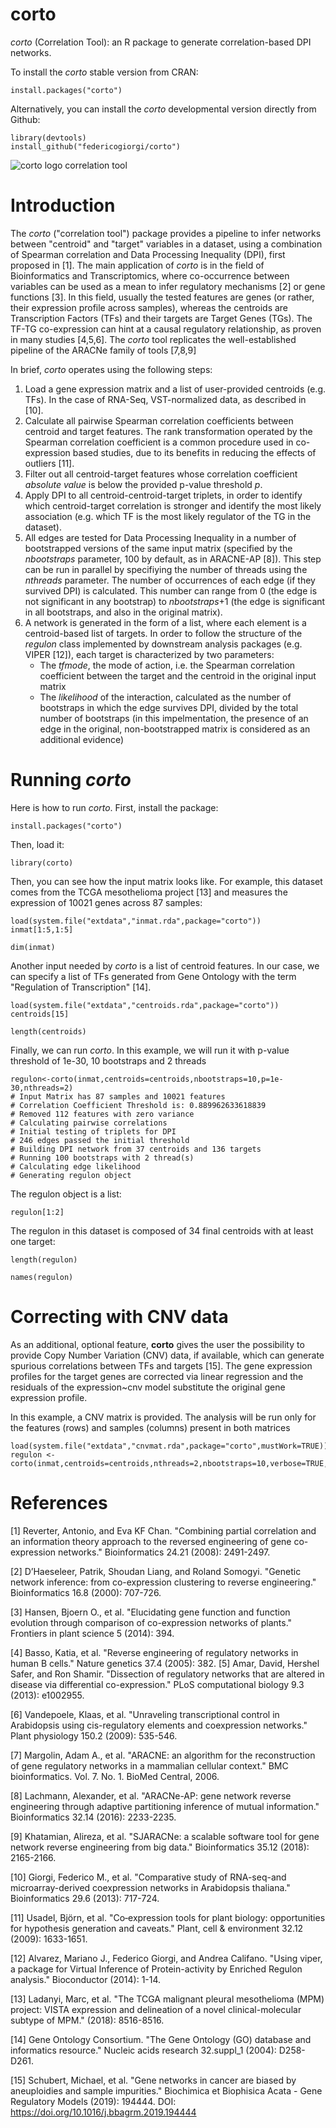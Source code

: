 # corto
_corto_ (Correlation Tool): an R package to generate correlation-based DPI networks.

To install the _corto_ stable version from CRAN:
```{r install, eval=FALSE}
install.packages("corto")
```

Alternatively, you can install the _corto_ developmental version directly from Github:
```{r}
library(devtools)
install_github("federicogiorgi/corto")
```

![corto logo correlation tool](https://giorgilaborg.files.wordpress.com/2019/10/cortoicon.png)


# Introduction
The _corto_ ("correlation tool") package provides a pipeline to infer networks between "centroid" and "target" variables in a dataset, using a combination of Spearman correlation and Data Processing Inequality (DPI), first proposed in [1]. The main application of _corto_ is in the field of Bioinformatics and Transcriptomics, where co-occurrence between variables can be used as a mean to infer regulatory mechanisms [2] or gene functions [3]. In this field, usually the tested features are genes (or rather, their expression profile across samples), whereas the centroids are Transcription Factors (TFs) and their targets are Target Genes (TGs). The TF-TG co-expression can hint at a causal regulatory relationship, as proven in many studies [4,5,6]. The _corto_ tool replicates the well-established pipeline of the ARACNe family of tools [7,8,9]

In brief, _corto_ operates using the following steps:

1. Load a gene expression matrix and a list of user-provided centroids (e.g. TFs). In the case of RNA-Seq, VST-normalized data, as described in [10].
2. Calculate all pairwise Spearman correlation coefficients between centroid and target features. The rank transformation operated by the Spearman correlation coefficient is a common procedure used in co-expression based studies, due to its benefits in reducing the effects of outliers [11].
3. Filter out all centroid-target features whose correlation coefficient _absolute value_ is below the provided p-value threshold _p_.
4. Apply DPI to all centroid-centroid-target triplets, in order to identify which centroid-target correlation is stronger and identify the most likely association (e.g. which TF is the most likely regulator of the TG in the dataset).
5. All edges are tested for Data Processing Inequality in a number of bootstrapped versions of the same input matrix (specified by the _nbootstraps_ parameter, 100 by default, as in ARACNE-AP [8]). This step can be run in parallel by specifiying the number of threads using the _nthreads_ parameter. The number of occurrences of each edge (if they survived DPI) is calculated. This number can range from 0 (the edge is not significant in any bootstrap) to _nbootstraps_+1 (the edge is significant in all bootstraps, and also in the original matrix).
6. A network is generated in the form of a list, where each element is a centroid-based list of targets. In order to follow the structure of the _regulon_ class implemented by downstream analysis packages (e.g. VIPER [12]), each target is characterized by two parameters:
    + The _tfmode_, the mode of action, i.e. the Spearman correlation coefficient between the target and the centroid in the original input matrix
    + The _likelihood_ of the interaction, calculated as the number of bootstraps in which the edge survives DPI, divided by the total number of bootstraps (in this impelmentation, the presence of an edge in the original, non-bootstrapped matrix is considered as an additional evidence)


# Running _corto_
Here is how to run _corto_. First, install the package:
```{r install, eval=FALSE}
install.packages("corto")
```

Then, load it:
```{r load}
library(corto)
```

Then, you can see how the input matrix looks like. For example, this dataset comes from the TCGA mesothelioma project [13] and measures the expression of 10021 genes across 87 samples:
```{r load1}
load(system.file("extdata","inmat.rda",package="corto"))
inmat[1:5,1:5]
```
```{r load2}
dim(inmat)
```
Another input needed by _corto_ is a list of centroid features. In our case, we can specify a list of TFs generated from Gene Ontology with the term "Regulation of Transcription" [14].

```{r load3}
load(system.file("extdata","centroids.rda",package="corto"))
centroids[15]
```
```{r load4}
length(centroids)
```

Finally, we can run _corto_. In this example, we will run it with p-value threshold of 1e-30, 10 bootstraps and 2 threads
```{r runcorto,message=FALSE,results="hide"}
regulon<-corto(inmat,centroids=centroids,nbootstraps=10,p=1e-30,nthreads=2)
# Input Matrix has 87 samples and 10021 features
# Correlation Coefficient Threshold is: 0.889962633618839
# Removed 112 features with zero variance
# Calculating pairwise correlations
# Initial testing of triplets for DPI
# 246 edges passed the initial threshold
# Building DPI network from 37 centroids and 136 targets
# Running 100 bootstraps with 2 thread(s)
# Calculating edge likelihood
# Generating regulon object
```

The regulon object is a list:
```{r prinregulon}
regulon[1:2]
```

The regulon in this dataset is composed of 34 final centroids with at least one target:
```{r prinregulon2}
length(regulon)
```
```{r prinregulon3}
names(regulon)
```

# Correcting with CNV data
As an additional, optional feature, __corto__ gives the user the possibility to provide Copy Number Variation (CNV) data, if available, which can generate spurious correlations between TFs and targets [15]. The gene expression profiles for the target genes are corrected via linear regression and the residuals of the expression~cnv model substitute the original gene expression profile.

In this example, a CNV matrix is provided. The analysis will be run only for the features (rows) and samples (columns) present in both matrices
```{r runcnv}
load(system.file("extdata","cnvmat.rda",package="corto",mustWork=TRUE))
regulon <- corto(inmat,centroids=centroids,nthreads=2,nbootstraps=10,verbose=TRUE,cnvmat=cnvmat,p=0.01)
```

# References
[1] Reverter, Antonio, and Eva KF Chan. "Combining partial correlation and an information theory approach to the reversed engineering of gene co-expression networks." Bioinformatics 24.21 (2008): 2491-2497.

[2] D’Haeseleer, Patrik, Shoudan Liang, and Roland Somogyi. "Genetic network inference: from co-expression clustering to reverse engineering." Bioinformatics 16.8 (2000): 707-726.

[3] Hansen, Bjoern O., et al. "Elucidating gene function and function evolution through comparison of co-expression networks of plants." Frontiers in plant science 5 (2014): 394.

[4] Basso, Katia, et al. "Reverse engineering of regulatory networks in human B cells." Nature genetics 37.4 (2005): 382.
[5] Amar, David, Hershel Safer, and Ron Shamir. "Dissection of regulatory networks that are altered in disease via differential co-expression." PLoS computational biology 9.3 (2013): e1002955.

[6] Vandepoele, Klaas, et al. "Unraveling transcriptional control in Arabidopsis using cis-regulatory elements and coexpression networks." Plant physiology 150.2 (2009): 535-546.

[7] Margolin, Adam A., et al. "ARACNE: an algorithm for the reconstruction of gene regulatory networks in a mammalian cellular context." BMC bioinformatics. Vol. 7. No. 1. BioMed Central, 2006.

[8] Lachmann, Alexander, et al. "ARACNe-AP: gene network reverse engineering through adaptive partitioning inference of mutual information." Bioinformatics 32.14 (2016): 2233-2235.

[9] Khatamian, Alireza, et al. "SJARACNe: a scalable software tool for gene network reverse engineering from big data." Bioinformatics 35.12 (2018): 2165-2166.

[10] Giorgi, Federico M., et al. "Comparative study of RNA-seq-and microarray-derived coexpression networks in Arabidopsis thaliana." Bioinformatics 29.6 (2013): 717-724.

[11] Usadel, Björn, et al. "Co‐expression tools for plant biology: opportunities for hypothesis generation and caveats." Plant, cell & environment 32.12 (2009): 1633-1651.

[12] Alvarez, Mariano J., Federico Giorgi, and Andrea Califano. "Using viper, a package for Virtual Inference of Protein-activity by Enriched Regulon analysis." Bioconductor (2014): 1-14.

[13] Ladanyi, Marc, et al. "The TCGA malignant pleural mesothelioma (MPM) project: VISTA expression and delineation of a novel clinical-molecular subtype of MPM." (2018): 8516-8516.

[14] Gene Ontology Consortium. "The Gene Ontology (GO) database and informatics resource." Nucleic acids research 32.suppl_1 (2004): D258-D261.

[15] Schubert, Michael, et al. "Gene networks in cancer are biased by aneuploidies and sample impurities." Biochimica et Biophisica Acata - Gene Regulatory Models (2019): 194444. DOI: https://doi.org/10.1016/j.bbagrm.2019.194444

